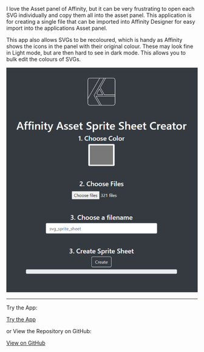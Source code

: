 I love the Asset panel of Affinity, but it can be very frustrating to open each SVG individually and copy them all into the asset panel. This application is for creating a single file that can be imported into Affinity Designer for easy import into the applications Asset panel.

This app also allows SVGs to be recoloured, which is handy as Affinity shows the icons in the panel with their original colour. These may look fine in Light mode, but are then hard to see in dark mode. This allows you to bulk edit the colours of SVGs.

![screenshot](/projects/affinity-sprite-sheet-generator/feature.png)

---

Try the App:

<a class="btn btn-secondary" href="https://gcoulby.github.io/affinity-sprite-sheet-generator/"  target="_blank" rel="noopener noreferrer"><i class="fa fa-globe-europe"></i> Try the App</a>

or View the Repository on GitHub:

<a class="btn btn-secondary" href="https://github.com/gcoulby/affinity-sprite-sheet-generator"  target="_blank" rel="noopener noreferrer"><i class="fab fa-github"></i> View on GitHub</a>
